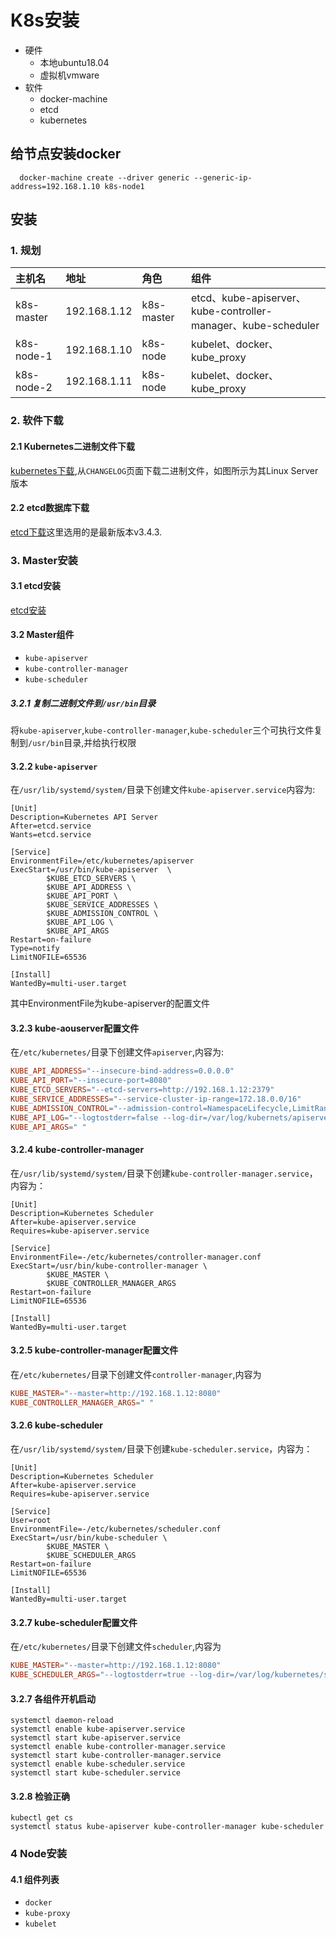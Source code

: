 # K8s安装

- 硬件
  - 本地ubuntu18.04
  - 虚拟机vmware
- 软件
  - docker-machine
  - etcd
  - kubernetes

## 给节点安装docker

```shell
  docker-machine create --driver generic --generic-ip-address=192.168.1.10 k8s-node1
```

## 安装

### 1. 规划

| 主机名     | 地址         | 角色       | 组件                                                          |
| :--------- | :----------- | :--------- | :------------------------------------------------------------ |
| k8s-master | 192.168.1.12 | k8s-master | etcd、kube-apiserver、kube-controller-manager、kube-scheduler |
| k8s-node-1 | 192.168.1.10 | k8s-node   | kubelet、docker、kube_proxy                                   |
| k8s-node-2 | 192.168.1.11 | k8s-node   | kubelet、docker、kube_proxy                                   |

### 2. 软件下载

#### 2.1 Kubernetes二进制文件下载

[kubernetes下载](https://github.com/kubernetes/kubernetes/releases),从`CHANGELOG`页面下载二进制文件，如图所示为其Linux Server版本

#### 2.2 etcd数据库下载

[etcd下载](https://github.com/coreos/etcd/releases/)这里选用的是最新版本v3.4.3.

### 3. Master安装

#### 3.1 etcd安装

[etcd安装](/k8s/etcd安装.md)

#### 3.2 Master组件

- `kube-apiserver`
- `kube-controller-manager`
- `kube-scheduler`

##### 3.2.1 复制二进制文件到`/usr/bin`目录

将`kube-apiserver`,`kube-controller-manager`,`kube-scheduler`三个可执行文件复制到`/usr/bin`目录,并给执行权限

#### 3.2.2 `kube-apiserver`

在`/usr/lib/systemd/system/`目录下创建文件`kube-apiserver.service`内容为:

```systemd
[Unit]
Description=Kubernetes API Server
After=etcd.service
Wants=etcd.service

[Service]
EnvironmentFile=/etc/kubernetes/apiserver
ExecStart=/usr/bin/kube-apiserver  \
        $KUBE_ETCD_SERVERS \
        $KUBE_API_ADDRESS \
        $KUBE_API_PORT \
        $KUBE_SERVICE_ADDRESSES \
        $KUBE_ADMISSION_CONTROL \
        $KUBE_API_LOG \
        $KUBE_API_ARGS 
Restart=on-failure
Type=notify
LimitNOFILE=65536

[Install]
WantedBy=multi-user.target
```

其中EnvironmentFile为kube-apiserver的配置文件

#### 3.2.3 kube-aouserver配置文件

在`/etc/kubernetes/`目录下创建文件`apiserver`,内容为:

```conf
KUBE_API_ADDRESS="--insecure-bind-address=0.0.0.0"
KUBE_API_PORT="--insecure-port=8080"
KUBE_ETCD_SERVERS="--etcd-servers=http://192.168.1.12:2379"
KUBE_SERVICE_ADDRESSES="--service-cluster-ip-range=172.18.0.0/16"
KUBE_ADMISSION_CONTROL="--admission-control=NamespaceLifecycle,LimitRanger,SecurityContextDeny,ServiceAccount,ResourceQuota"
KUBE_API_LOG="--logtostderr=false --log-dir=/var/log/kubernets/apiserver --v=2"
KUBE_API_ARGS=" "
```

#### 3.2.4 kube-controller-manager

在`/usr/lib/systemd/system/`目录下创建`kube-controller-manager.service`，内容为：

```systemd
[Unit]
Description=Kubernetes Scheduler
After=kube-apiserver.service 
Requires=kube-apiserver.service

[Service]
EnvironmentFile=-/etc/kubernetes/controller-manager.conf
ExecStart=/usr/bin/kube-controller-manager \
        $KUBE_MASTER \
        $KUBE_CONTROLLER_MANAGER_ARGS
Restart=on-failure
LimitNOFILE=65536

[Install]
WantedBy=multi-user.target
```

#### 3.2.5 kube-controller-manager配置文件

在`/etc/kubernetes/`目录下创建文件`controller-manager`,内容为

```conf
KUBE_MASTER="--master=http://192.168.1.12:8080"
KUBE_CONTROLLER_MANAGER_ARGS=" "
```

#### 3.2.6 kube-scheduler

在`/usr/lib/systemd/system/`目录下创建`kube-scheduler.service`，内容为：

```systemd
[Unit]
Description=Kubernetes Scheduler
After=kube-apiserver.service 
Requires=kube-apiserver.service

[Service]
User=root
EnvironmentFile=-/etc/kubernetes/scheduler.conf
ExecStart=/usr/bin/kube-scheduler \
        $KUBE_MASTER \
        $KUBE_SCHEDULER_ARGS
Restart=on-failure
LimitNOFILE=65536

[Install]
WantedBy=multi-user.target
```

#### 3.2.7 kube-scheduler配置文件

在`/etc/kubernetes/`目录下创建文件`scheduler`,内容为

```conf
KUBE_MASTER="--master=http://192.168.1.12:8080"
KUBE_SCHEDULER_ARGS="--logtostderr=true --log-dir=/var/log/kubernetes/scheduler --v=2"
```

#### 3.2.7 各组件开机启动

```shell
systemctl daemon-reload
systemctl enable kube-apiserver.service
systemctl start kube-apiserver.service
systemctl enable kube-controller-manager.service
systemctl start kube-controller-manager.service
systemctl enable kube-scheduler.service
systemctl start kube-scheduler.service
```

#### 3.2.8 检验正确

```shell
kubectl get cs
systemctl status kube-apiserver kube-controller-manager kube-scheduler
```

### 4 Node安装

#### 4.1 组件列表

- `docker`
- `kube-proxy`
- `kubelet`
